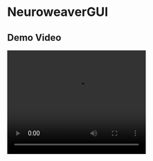 # NeuroweaverGUI

## Demo Video
<video width="320" height="240" controls>
  <source src="demo.mp4" type="video/mp4">
</video>